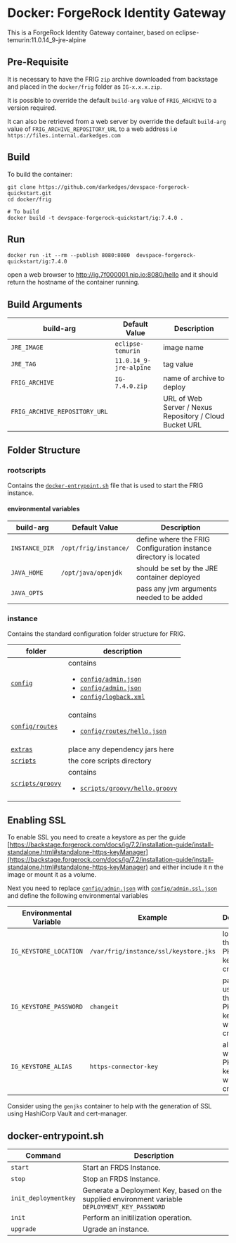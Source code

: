 # Docker: ForgeRock Identity Gateway

This is a ForgeRock Identity Gateway container, based on eclipse-temurin:11.0.14_9-jre-alpine

## Pre-Requisite

It is necessary to have the FRIG `zip` archive downloaded from backstage and placed in the `docker/frig` folder as `IG-x.x.x.zip`.

It is possible to override the default `build-arg` value of `FRIG_ARCHIVE` to a version required.

It can also be retrieved from a web server by override the default `build-arg` value of `FRIG_ARCHIVE_REPOSITORY_URL` to a web address i.e `https://files.internal.darkedges.com`

## Build

To build the container:

```console
git clone https://github.com/darkedges/devspace-forgerock-quickstart.git
cd docker/frig

# To build
docker build -t devspace-forgerock-quickstart/ig:7.4.0 .
```

## Run

```console
docker run -it --rm --publish 8080:8080  devspace-forgerock-quickstart/ig:7.4.0
```

open a web browser to <http://ig.7f000001.nip.io:8080/hello> and it should return the hostname of the container running.

## Build Arguments

| build-arg                     | Default Value          | Description                                             |
| ----------------------------- | ---------------------- | ------------------------------------------------------- |
| `JRE_IMAGE`                   | `eclipse-temurin`      | image name                                              |
| `JRE_TAG`                     | `11.0.14_9-jre-alpine` | tag value                                               |
| `FRIG_ARCHIVE`                | `IG-7.4.0.zip`         | name of archive to deploy                               |
| `FRIG_ARCHIVE_REPOSITORY_URL` |                        | URL of Web Server / Nexus Repository / Cloud Bucket URL |

## Folder Structure

### rootscripts

Contains the [`docker-entrypoint.sh`](rootscripts/docker-entrypoint.sh) file that is used to start the FRIG instance.

#### environmental variables

| build-arg      | Default Value         | Description                                                       |
| -------------- | --------------------- | ----------------------------------------------------------------- |
| `INSTANCE_DIR` | `/opt/frig/instance/` | define where the FRIG Configuration instance directory is located |
| `JAVA_HOME`    | `/opt/java/openjdk`   | should be set by the JRE container deployed                       |
| `JAVA_OPTS`    |                       | pass any jvm arguments needed to be added                         |

### instance

Contains the standard configuration folder structure for FRIG.

| folder                                      | description                                                                                                                                                                                         |
| ------------------------------------------- | --------------------------------------------------------------------------------------------------------------------------------------------------------------------------------------------------- |
| [`config`](instance/config)                 | contains <ul><li>[`config/admin.json`](instance/config/admin.json)</li><li>[`config/admin.json`](instance/config/admin.json)</li> <li>[`config/logback.xml`](instance/config/logback.xml)</li></ul> |
| [`config/routes`](instance/config/routes)   | contains <ul><li>[`config/routes/hello.json`](instance/config/routes/hello.json)</li></ul>                                                                                                          |
| [`extras`](instance/extras)                 | place any dependency jars here                                                                                                                                                                      |
| [`scripts`](instance/scripts)               | the core scripts directory                                                                                                                                                                          |
| [`scripts/groovy`](instance/scripts/groovy) | contains <ul><li>[`scripts/groovy/hello.groovy`](instance/scripts/groovy/hello.groovy)</li></ul>                                                                                                    |

## Enabling SSL

To enable SSL you need to create a keystore as per the guide [https://backstage.forgerock.com/docs/ig/7.2/installation-guide/install-standalone.html#standalone-https-keyManager](https://backstage.forgerock.com/docs/ig/7.2/installation-guide/install-standalone.html#standalone-https-keyManager) and either include it n the image or mount it as a volume.

Next you need to replace [`config/admin.json`](instance/config/admin.json) with [`config/admin.ssl.json`](instance/config/admin.ssl.json) and define the following environmental variables

| Environmental Variable | Example                               | Description                                        |
| ---------------------- | ------------------------------------- | -------------------------------------------------- |
| `IG_KEYSTORE_LOCATION` | `/var/frig/instance/ssl/keystore.jks` | location of the PKCS12 keystore created            |
| `IG_KEYSTORE_PASSWORD` | `changeit`                            | password used when the PKCS12 keystore was created |
| `IG_KEYSTORE_ALIAS`    | `https-connector-key`                 | alias used when the PKCS12 keystore was created    |

Consider using the `genjks` container to help with the generation of SSL using HashiCorp Vault and cert-manager.

## docker-entrypoint.sh

| Command              | Description                                                                                     |
| -------------------- | ----------------------------------------------------------------------------------------------- |
| `start`              | Start an FRDS Instance.                                                                         |
| `stop`               | Stop an FRDS Instance.                                                                          |
| `init_deploymentkey` | Generate a Deployment Key, based on the supplied environment variable `DEPLOYMENT_KEY_PASSWORD` |
| `init`               | Perform an initilization operation.                                                             |
| `upgrade`            | Ugrade an instance.                                                                             |
